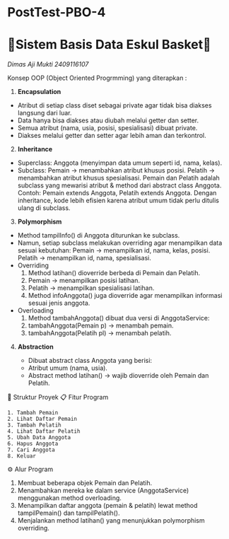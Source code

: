 # PostTest-PBO-4

# 🏀Sistem Basis Data Eskul Basket🏀
*Dimas Aji Mukti 2409116107*

Konsep OOP (Object Oriented Progrmming) yang diterapkan :
1. **Encapsulation**  
  - Atribut di setiap class diset sebagai private agar tidak bisa diakses langsung dari luar.
  - Data hanya bisa diakses atau diubah melalui getter dan setter.
  - Semua atribut (nama, usia, posisi, spesialisasi) dibuat private.
  - Diakses melalui getter dan setter agar lebih aman dan terkontrol.

2. **Inheritance**  
  - Superclass: Anggota (menyimpan data umum seperti id, nama, kelas).
  - Subclass:
    Pemain → menambahkan atribut khusus posisi.
    Pelatih → menambahkan atribut khusus spesialisasi.
    Pemain dan Pelatih adalah subclass yang mewarisi atribut & method dari abstract class Anggota.
    Contoh: Pemain extends Anggota, Pelatih extends Anggota. Dengan inheritance, kode lebih efisien karena atribut umum tidak perlu ditulis ulang di subclass.

3. **Polymorphism**  
  - Method tampilInfo() di Anggota diturunkan ke subclass.
  - Namun, setiap subclass melakukan overriding agar menampilkan data sesuai kebutuhan:
      Pemain → menampilkan id, nama, kelas, posisi.
      Pelatih → menampilkan id, nama, spesialisasi.
  - Overriding
    1. Method latihan() dioverride berbeda di Pemain dan Pelatih.
    2. Pemain → menampilkan posisi latihan.
    3. Pelatih → menampilkan spesialisasi latihan.
    4. Method infoAnggota() juga dioverride agar menampilkan informasi sesuai jenis anggota.
  - Overloading
    1. Method tambahAnggota() dibuat dua versi di AnggotaService:
    2. tambahAnggota(Pemain p) → menambah pemain.
    3. tambahAnggota(Pelatih pl) → menambah pelatih.

4. **Abstraction**
   
   - Dibuat abstract class Anggota yang berisi:
   - Atribut umum (nama, usia).
   - Abstract method latihan() → wajib dioverride oleh Pemain dan Pelatih.

📂 Struktur Proyek
  📋 Fitur Program
  
    1. Tambah Pemain
    2. Lihat Daftar Pemain
    3. Tambah Pelatih
    4. Lihat Daftar Pelatih
    5. Ubah Data Anggota
    6. Hapus Anggota
    7. Cari Anggota
    8. Keluar

⚙️ Alur Program

  1. Membuat beberapa objek Pemain dan Pelatih.
  2. Menambahkan mereka ke dalam service (AnggotaService) menggunakan method overloading.
  3. Menampilkan daftar anggota (pemain & pelatih) lewat method tampilPemain() dan tampilPelatih().
  4. Menjalankan method latihan() yang menunjukkan polymorphism overriding.
